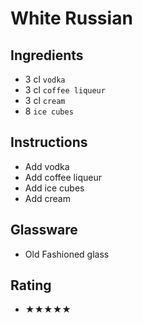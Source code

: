 # White Russian

## Ingredients
- 3 cl `vodka`
- 3 cl `coffee liqueur`
- 3 cl `cream`
- 8 `ice cubes`

## Instructions
- Add vodka
- Add coffee liqueur
- Add ice cubes
- Add cream

## Glassware
- Old Fashioned glass

## Rating
- ★★★★★